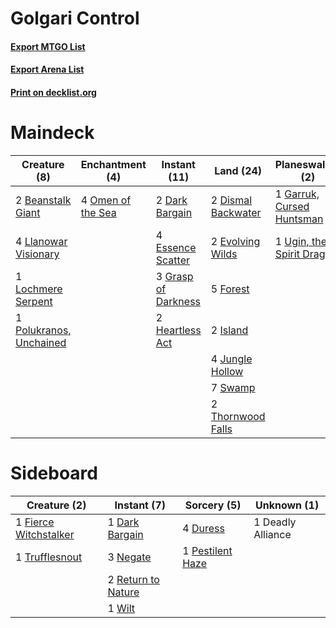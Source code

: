 # Golgari Control

#### [Export MTGO List](../collection/Golgari%20Control/Golgari%20Control.txt)
#### [Export Arena List](../collection/Golgari%20Control/Golgari%20Control_arena.txt)
#### [Print on decklist.org](http://decklist.org/?deckmain=2%09Bala%20Ged%20Recovery%0A2%09Beanstalk%20Giant%0A4%09Cultivate%0A2%09Dark%20Bargain%0A2%09Dismal%20Backwater%0A4%09Essence%20Scatter%0A2%09Evolving%20Wilds%0A1%09Feed%20the%20Swarm%0A5%09Forest%0A1%09Garruk,%20Cursed%20Huntsman%0A3%09Grasp%20of%20Darkness%0A2%09Heartless%20Act%0A2%09Island%0A4%09Jungle%20Hollow%0A4%09Llanowar%20Visionary%0A1%09Lochmere%20Serpent%0A4%09Omen%20of%20the%20Sea%0A3%09Pestilent%20Haze%0A1%09Polukranos,%20Unchained%0A7%09Swamp%0A2%09Thornwood%20Falls%0A1%09Ugin,%20the%20Spirit%20Dragon%0A1%09Vastwood%20Surge&deckside=1%09Dark%20Bargain%0A1%09Deadly%20Alliance%0A4%09Duress%0A1%09Fierce%20Witchstalker%0A3%09Negate%0A1%09Pestilent%20Haze%0A2%09Return%20to%20Nature%0A1%09Trufflesnout%0A1%09Wilt)
# Maindeck

|                                           Creature (8)                                           |                                      Enchantment (4)                                       |                                         Instant (11)                                         |                                          Land (24)                                          |                                          Planeswalker (2)                                          |                                        Sorcery (7)                                        |    Unknown (4)    |
|--------------------------------------------------------------------------------------------------|--------------------------------------------------------------------------------------------|----------------------------------------------------------------------------------------------|---------------------------------------------------------------------------------------------|----------------------------------------------------------------------------------------------------|-------------------------------------------------------------------------------------------|-------------------|
|2 [Beanstalk Giant](http://gatherer.wizards.com/Pages/Card/Details.aspx?multiverseid=473111)      |4 [Omen of the Sea](http://gatherer.wizards.com/Pages/Card/Details.aspx?multiverseid=476309)|2 [Dark Bargain](http://gatherer.wizards.com/Pages/Card/Details.aspx?multiverseid=442971)     |2 [Dismal Backwater](http://gatherer.wizards.com/Pages/Card/Details.aspx?multiverseid=420908)|1 [Garruk, Cursed Huntsman](http://gatherer.wizards.com/Pages/Card/Details.aspx?multiverseid=473153)|4 [Cultivate](http://gatherer.wizards.com/Pages/Card/Details.aspx?multiverseid=442154)     |2 Bala Ged Recovery|
|4 [Llanowar Visionary](http://gatherer.wizards.com/Pages/Card/Details.aspx?multiverseid=485516)   |                                                                                            |4 [Essence Scatter](http://gatherer.wizards.com/Pages/Card/Details.aspx?multiverseid=426754)  |2 [Evolving Wilds](http://gatherer.wizards.com/Pages/Card/Details.aspx?multiverseid=426944)  |1 [Ugin, the Spirit Dragon](http://gatherer.wizards.com/Pages/Card/Details.aspx?multiverseid=391948)|3 [Pestilent Haze](http://gatherer.wizards.com/Pages/Card/Details.aspx?multiverseid=485441)|1 Feed the Swarm   |
|1 [Lochmere Serpent](http://gatherer.wizards.com/Pages/Card/Details.aspx?multiverseid=473157)     |                                                                                            |3 [Grasp of Darkness](http://gatherer.wizards.com/Pages/Card/Details.aspx?multiverseid=407595)|5 [Forest](http://gatherer.wizards.com/Pages/Card/Details.aspx?multiverseid=439860)          |                                                                                                    |                                                                                           |1 Vastwood Surge   |
|1 [Polukranos, Unchained](http://gatherer.wizards.com/Pages/Card/Details.aspx?multiverseid=476475)|                                                                                            |2 [Heartless Act](http://gatherer.wizards.com/Pages/Card/Details.aspx?multiverseid=479611)    |2 [Island](http://gatherer.wizards.com/Pages/Card/Details.aspx?multiverseid=439857)          |                                                                                                    |                                                                                           |                   |
|                                                                                                  |                                                                                            |                                                                                              |4 [Jungle Hollow](http://gatherer.wizards.com/Pages/Card/Details.aspx?multiverseid=405273)   |                                                                                                    |                                                                                           |                   |
|                                                                                                  |                                                                                            |                                                                                              |7 [Swamp](http://gatherer.wizards.com/Pages/Card/Details.aspx?multiverseid=439858)           |                                                                                                    |                                                                                           |                   |
|                                                                                                  |                                                                                            |                                                                                              |2 [Thornwood Falls](http://gatherer.wizards.com/Pages/Card/Details.aspx?multiverseid=405420) |                                                                                                    |                                                                                           |                   |


# Sideboard

|                                          Creature (2)                                          |                                         Instant (7)                                         |                                        Sorcery (5)                                        |   Unknown (1)   |
|------------------------------------------------------------------------------------------------|---------------------------------------------------------------------------------------------|-------------------------------------------------------------------------------------------|-----------------|
|1 [Fierce Witchstalker](http://gatherer.wizards.com/Pages/Card/Details.aspx?multiverseid=473116)|1 [Dark Bargain](http://gatherer.wizards.com/Pages/Card/Details.aspx?multiverseid=442971)    |4 [Duress](http://gatherer.wizards.com/Pages/Card/Details.aspx?multiverseid=14557)         |1 Deadly Alliance|
|1 [Trufflesnout](http://gatherer.wizards.com/Pages/Card/Details.aspx?multiverseid=485535)       |3 [Negate](http://gatherer.wizards.com/Pages/Card/Details.aspx?multiverseid=423707)          |1 [Pestilent Haze](http://gatherer.wizards.com/Pages/Card/Details.aspx?multiverseid=485441)|                 |
|                                                                                                |2 [Return to Nature](http://gatherer.wizards.com/Pages/Card/Details.aspx?multiverseid=461102)|                                                                                           |                 |
|                                                                                                |1 [Wilt](http://gatherer.wizards.com/Pages/Card/Details.aspx?multiverseid=479696)            |                                                                                           |                 |

